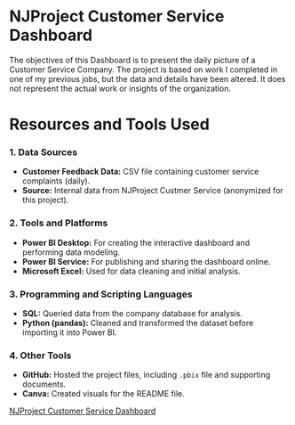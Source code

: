 # NJProject Customer Service Dashboard
The objectives of this Dashboard is to present the daily picture of a Customer Service Company. The project is based on work I completed in one of my previous jobs, but the data and details have been altered. It does not represent the actual work or insights of the organization.

# Resources and Tools Used

### 1. Data Sources
- **Customer Feedback Data:** CSV file containing customer service complaints (daily).
- **Source:** Internal data from NJProject Custmer Service (anonymized for this project).

### 2. Tools and Platforms
- **Power BI Desktop:** For creating the interactive dashboard and performing data modeling.
- **Power BI Service:** For publishing and sharing the dashboard online.
- **Microsoft Excel:** Used for data cleaning and initial analysis.

### 3. Programming and Scripting Languages
- **SQL:** Queried data from the company database for analysis.
- **Python (pandas):** Cleaned and transformed the dataset before importing it into Power BI.

### 4. Other Tools
- **GitHub:** Hosted the project files, including `.pbix` file and supporting documents.
- **Canva:** Created visuals for the README file.

[NJProject Customer Service Dashboard](NJProject_dashboard.html)

